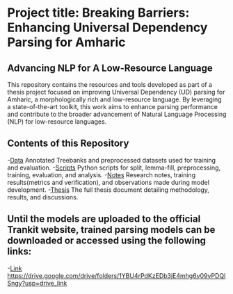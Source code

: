 # Project title: Breaking Barriers: Enhancing Universal Dependency Parsing for Amharic
##                              Advancing NLP for A Low-Resource Language

This repository contains the resources and tools developed as part of a thesis project focused on improving 
Universal Dependency (UD) parsing for Amharic, a morphologically rich and low-resource language. 
By leveraging a state-of-the-art toolkit, this work aims to enhance parsing performance and contribute to 
the broader advancement of Natural Language Processing (NLP) for low-resource languages.

## Contents of this Repository
-[Data](#Data)
 Annotated Treebanks and preprocessed datasets used for training and evaluation.
-[Scripts](#Scripts) 
 Python scripts for split, lemma-fill, preprocessing, training, evaluation, and analysis.
-[Notes](#Notes) 
 Research notes, training results(metrics and verification), and observations made during model development.
-[Thesis](#Thesis)
 The full thesis document detailing methodology, results, and discussions.

## Until the models are uploaded to the official Trankit website, trained parsing models can be downloaded or accessed using the following links:
-[Link](#Link) https://drive.google.com/drive/folders/1YBU4rPdKzEDb3jE4mhg6y09yPDQlSngy?usp=drive_link

